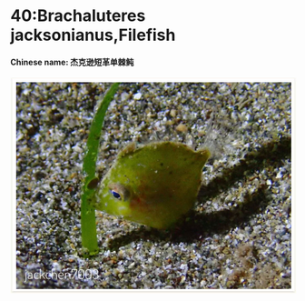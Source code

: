# 40:Brachaluteres jacksonianus,Filefish

#### Chinese name: 杰克逊短革单棘鲀

![](../../.gitbook/assets/file-fish.jpg)

